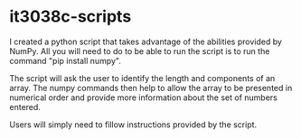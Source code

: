 # it3038c-scripts

I created a python script that takes advantage of the abilities provided by NumPy. All you will need to do to be able to run the script is to run the command "pip install numpy".

The script will ask the user to identify the length and components of an array. The numpy commands then help to allow the array to be presented in numerical order and provide more information about the set of numbers entered.

Users will simply need to fillow instructions provided by the script.
